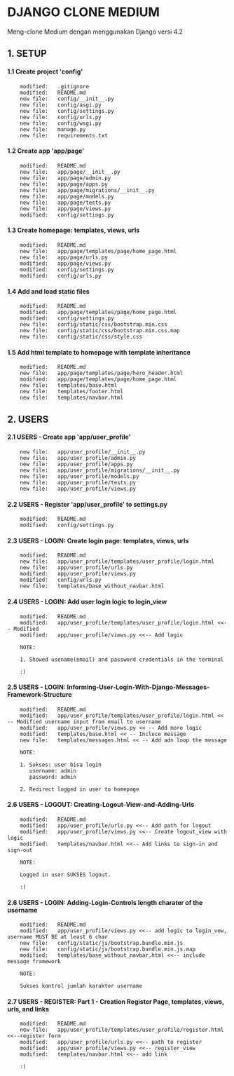 # DJANGO CLONE MEDIUM
Meng-clone Medium dengan menggunakan Django versi 4.2


## 1. SETUP


#### 1.1 Create project 'config'

        modified:   .gitignore
        modified:   README.md
        new file:   config/__init__.py
        new file:   config/asgi.py
        new file:   config/settings.py
        new file:   config/urls.py
        new file:   config/wsgi.py
        new file:   manage.py
        new file:   requirements.txt


#### 1.2 Create app 'app/page'

        modified:   README.md
        new file:   app/page/__init__.py
        new file:   app/page/admin.py
        new file:   app/page/apps.py
        new file:   app/page/migrations/__init__.py
        new file:   app/page/models.py
        new file:   app/page/tests.py
        new file:   app/page/views.py
        modified:   config/settings.py


#### 1.3 Create homepage: templates, views, urls

        modified:   README.md
        new file:   app/page/templates/page/home_page.html
        new file:   app/page/urls.py
        modified:   app/page/views.py
        modified:   config/settings.py
        modified:   config/urls.py


#### 1.4 Add and load static files

        modified:   README.md
        modified:   app/page/templates/page/home_page.html
        modified:   config/settings.py
        new file:   config/static/css/bootstrap.min.css
        new file:   config/static/css/bootstrap.min.css.map
        new file:   config/static/css/style.css


#### 1.5 Add html template to homepage with template inheritance

        modified:   README.md
        new file:   app/page/templates/page/hero_header.html
        modified:   app/page/templates/page/home_page.html
        new file:   templates/base.html
        new file:   templates/footer.html
        new file:   templates/navbar.html


## 2. USERS 


#### 2.1 USERS - Create app 'app/user_profile'

        new file:   app/user_profile/__init__.py
        new file:   app/user_profile/admin.py
        new file:   app/user_profile/apps.py
        new file:   app/user_profile/migrations/__init__.py
        new file:   app/user_profile/models.py
        new file:   app/user_profile/tests.py
        new file:   app/user_profile/views.py


#### 2.2 USERS - Register 'app/user_profile' to settings.py

        modified:   README.md
        modified:   config/settings.py


#### 2.3 USERS - LOGIN: Create login page: templates, views, urls

        modified:   README.md
        new file:   app/user_profile/templates/user_profile/login.html
        new file:   app/user_profile/urls.py
        modified:   app/user_profile/views.py
        modified:   config/urls.py
        new file:   templates/base_without_navbar.html


#### 2.4 USERS - LOGIN: Add user login logic to login_view

        modified:   README.md
        modified:   app/user_profile/templates/user_profile/login.html <<-- Modified
        modified:   app/user_profile/views.py <<-- Add logic

        NOTE:

        1. Showed usename(email) and password credentials in the terminal 

        :)


#### 2.5 USERS - LOGIN: Informing-User-Login-With-Django-Messages-Framework-Structure

        modified:   README.md
        modified:   app/user_profile/templates/user_profile/login.html << -- Modified username input from email to username
        modified:   app/user_profile/views.py << -- Add more logic
        modified:   templates/base.html << -- Incluce message
        new file:   templates/messages.html << -- Add adn loop the message

        NOTE:

        1. Sukses: user bisa login
           username: admin
           password: admin

        2. Redirect logged in user to homepage


#### 2.6 USERS - LOGOUT: Creating-Logout-View-and-Adding-Urls

        modified:   README.md
        modified:   app/user_profile/urls.py <<-- Add path for logout
        modified:   app/user_profile/views.py <<-- Create logout_view with logic
        modified:   templates/navbar.html <<-- Add links to sign-in and sign-out

        NOTE:

        Logged in user SUKSES logout.

        :)


#### 2.6 USERS - LOGIN: Adding-Login-Controls length charater of the username

        modified:   README.md
        modified:   app/user_profile/views.py <<-- add logic to login_vew, username MUST BE at least 6 char 
        new file:   config/static/js/bootstrap.bundle.min.js
        new file:   config/static/js/bootstrap.bundle.min.js.map
        modified:   templates/base_without_navbar.html <<-- include message framework

        NOTE:

        Sukses kontrol jumlah karakter username


#### 2.7 USERS - REGISTER: Part 1 - Creation Register Page, templates, views, urls, and links

        modified:   README.md
        new file:   app/user_profile/templates/user_profile/register.html <<--register form
        modified:   app/user_profile/urls.py <<-- path to register
        modified:   app/user_profile/views.py <<-- register_view
        modified:   templates/navbar.html <<-- add link

        :)